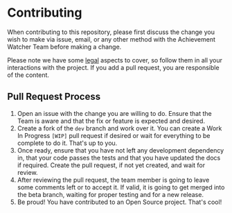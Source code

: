 # Contributing

When contributing to this repository, please first discuss the change you wish to make via issue,
email, or any other method with the Achievement Watcher Team before making a change. 

Please note we have some [legal](https://github.com/msolefonte/celes#legal-aspects) aspects to cover, so follow them in 
all your interactions with the project. If you add a pull request, you are responsible of the content.

## Pull Request Process

1. Open an issue with the change you are willing to do. Ensure that the Team is aware and that the fix or feature
   is expected and desired.
1. Create a fork of the `dev` branch and work over it. You can create a Work In Progress `[WIP]` pull request if
   desired or wait for everything to be complete to do it. That's up to you.
1. Once ready, ensure that you have not left any development dependency in, that your code passes the tests and that you
   have updated the docs if required. Create the pull request, if not yet created, and wait for review.
1. After reviewing the pull request, the team member is going to leave some comments left or to accept it. If valid, it 
   is going to get merged into the beta branch, waiting for proper testing and for a new release.
1. Be proud! You have contributed to an Open Source project. That's cool!